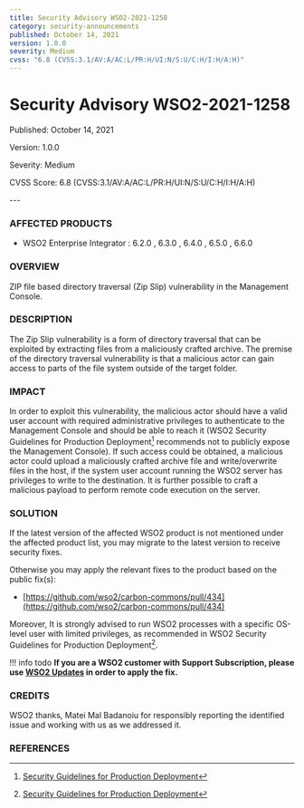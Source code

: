 ```yaml
---
title: Security Advisory WSO2-2021-1258
category: security-announcements
published: October 14, 2021
version: 1.0.0
severity: Medium
cvss: "6.8 (CVSS:3.1/AV:A/AC:L/PR:H/UI:N/S:U/C:H/I:H/A:H)"
---
```


# Security Advisory WSO2-2021-1258

<p class="doc-info">Published: October 14, 2021</p>
<p class="doc-info">Version: 1.0.0</p>
<p class="doc-info">Severity: Medium</p>
<p class="doc-info">CVSS Score: 6.8 (CVSS:3.1/AV:A/AC:L/PR:H/UI:N/S:U/C:H/I:H/A:H)</p>
---

### AFFECTED PRODUCTS
* WSO2 Enterprise Integrator : 6.2.0 , 6.3.0 , 6.4.0 , 6.5.0 , 6.6.0


### OVERVIEW
ZIP file based directory traversal (Zip Slip) vulnerability in the Management Console.


### DESCRIPTION
The Zip Slip vulnerability is a form of directory traversal that can be exploited by extracting files from a maliciously crafted archive. The premise of the directory traversal vulnerability is that a malicious actor can gain access to parts of the file system outside of the target folder.


### IMPACT
In order to exploit this vulnerability, the malicious actor should have a valid user account with required administrative privileges to authenticate to the Management Console and should be able to reach it (WSO2 Security Guidelines for Production Deployment[^1] recommends not to publicly expose the Management Console). If such access could be obtained, a malicious actor could upload a maliciously crafted archive file and write/overwrite files in the host, if the system user account running the WSO2 server has privileges to write to the destination. It is further possible to craft a malicious payload to perform remote code execution on the server.


### SOLUTION
If the latest version of the affected WSO2 product is not mentioned under the affected product list, you may migrate to the latest version to receive security fixes.

Otherwise you may apply the relevant fixes to the product based on the public fix(s):

* [https://github.com/wso2/carbon-commons/pull/434](https://github.com/wso2/carbon-commons/pull/434)

Moreover, It is strongly advised to run WSO2 processes with a specific OS-level user with limited privileges, as recommended in WSO2 Security Guidelines for Production Deployment[^1].


!!! info todo
    **If you are a WSO2 customer with Support Subscription, please use [WSO2 Updates](https://wso2.com/updates/) in order to apply the fix.**


### CREDITS
WSO2 thanks, Matei Mal Badanoiu for responsibly reporting the identified issue and working with us as we addressed it.


### REFERENCES
[^1]: [Security Guidelines for Production Deployment](https://docs.wso2.com/display/Security/Security+Guidelines+for+Production+Deployment)
